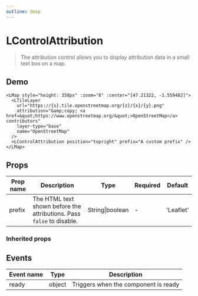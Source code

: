 ```yaml
---
outline: deep
---
```


# LControlAttribution

> The attribution control allows you to display attribution data in a small text bos on a map.

## Demo

<script setup>
import "leaflet/dist/leaflet.css";
import { LMap, LTileLayer, LControlAttribution } from '@vue-leaflet/vue-leaflet';
import { onMounted } from 'vue';

onMounted(() => {
  import('leaflet')
})
</script>

<LMap style="height: 350px" :zoom="8" :center="[47.21322, -1.559482]">
  <LTileLayer
    url="https://{s}.tile.openstreetmap.org/{z}/{x}/{y}.png"
    attribution="&amp;copy; <a href=&quot;https://www.openstreetmap.org/&quot;>OpenStreetMap</a> contributors"
    layer-type="base"
    name="OpenStreetMap"
  />
  <LControlAttribution position="topright" prefix="A custom prefix" />
</LMap>

```vue{8}
<LMap style="height: 350px" :zoom="8" :center="[47.21322, -1.559482]">
  <LTileLayer
    url="https://{s}.tile.openstreetmap.org/{z}/{x}/{y}.png"
    attribution="&amp;copy; <a href=&quot;https://www.openstreetmap.org/&quot;>OpenStreetMap</a> contributors"
    layer-type="base"
    name="OpenStreetMap"
  />
  <LControlAttribution position="topright" prefix="A custom prefix" />
</LMap>
```

## Props

| Prop name | Description                                                           | Type            | Required | Default   |
| --------- | --------------------------------------------------------------------- | --------------- | -------- | --------- |
| prefix    | The HTML text shown before the attributions. Pass `false` to disable. | String\|boolean | -        | 'Leaflet' |

### Inherited props

<!--@include: ./props/control-props.md-->

## Events

| Event name | Type   | Description                          |
| ---------- | ------ | ------------------------------------ |
| ready      | object | Triggers when the component is ready |
